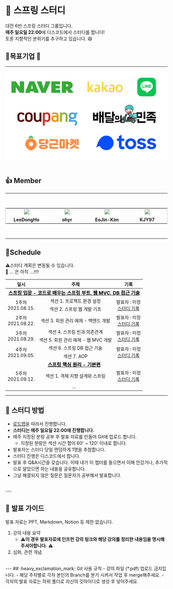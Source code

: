 # :roller_coaster: 스프링 스터디

대전 6반 스프링 스터디 그룹입니다. <br>
**매주 일요일 22:00**에 디스코드에서 스터디를 합니다!<br>
토론 지향적인 분위기를 추구하고 있습니다. :smile:


## :sparkling_heart:목표기업 :sparkling_heart:
---
![네카라쿠배당토](images/nklcbdt.png)
</br></br>
## :+1: Member
---
</br>
<table style="border:1px solid #4444">
<tr> 
<td align="center" width="120px"><a herf="https://github.com/KJY97"><img src="https://avatars.githubusercontent.com/u/18136160?v=4" width="100px"></a></td>
<td align="center" width="120px"><a herf="https://github.com/ohyr"><img src="https://avatars.githubusercontent.com/u/18694745?v=4" width="100px"></a></td>
<td align="center" width="120px"><a herf="https://github.com/EoJin-Kim"><img src="https://avatars.githubusercontent.com/u/62640679?v=4" width="100px"></a></td>
<td align="center" width="120px"><a herf="https://github.com/KJY97"><img src="https://avatars.githubusercontent.com/u/47266337?v=4" width="100px"></a></td>
</tr>
<tr style="font-weight:bold">
<td align="center"> LeeDongHo</td>
<td align="center"> ohyr </td>
<td align="center"> EoJin-Kim </td>
<td align="center"> KJY97 </td>
</tr>
</table>
</br>

---

## :calendar:Schedule
:warning:스터디 계획은 변동될 수 있습니다.   
:truck: ... 은 아직 ...!!!!
</br>   
<table width="550px" align="center">
    <thead>
        <tr>
            <th align="center">일시</th>
            <th align="center">주제</th>
            <th align="center">기록</th>
        </tr>
    </thead>
    <tbody>
        <tr>
            <td colspan="3" align="center"><a href="https://www.inflearn.com/course/%EC%8A%A4%ED%94%84%EB%A7%81-%EC%9E%85%EB%AC%B8-%EC%8A%A4%ED%94%84%EB%A7%81%EB%B6%80%ED%8A%B8/dashboard" style="color:black; font-size:15px"><b>스프링 입문 - 코드로 배우는 스프링 부트, 웹 MVC, DB 접근 기술</b></a></td>
        </tr>
        <tr>
            <td rowspan="2" align = "center"> 1주차 </br> 2021.08.15.</td>
            <td align="center"> 섹션 1. 프로젝트 환경 설정 </td>
            <td align="center" rowspan="2"> 발표자 : 미정 <br> <a href="">스터디 기록</a></td>
        </tr>
        <tr>
            <td align="center"> 섹션 2. 스프링 웹 개발 기초</td>
        </tr>
        <tr>
            <td align = "center"> 2주차 </br> 2021.08.22.</td>
            <td align="center"> 섹션 3. 회원 관리 예제 - 백엔드 개발 </td>
            <td align="center"> 발표자 : 미정 <br> <a href="">스터디 기록</a></td>
        </tr>
        <tr>
            <td rowspan="2"  align = "center"> 3주차 </br> 2021.08.29.</td>
            <td align="center"> 섹션 4. 스프링 빈과 의존관계 </td>
            <td rowspan="2"  align="center"> 발표자 : 미정 <br> <a href="">스터디 기록</a></td>
        </tr>
        <tr>
            <td align="center"> 섹션 5. 회원 관리 예제 - 웹 MVC 개발</td>
        </tr>
        <tr>
            <td rowspan="2"  align = "center"> 4주차 </br> 2021.09.05.</td>
            <td align="center"> 섹션 6. 스프링 DB 접근 기술 </td>
            <td rowspan="2"  align="center"> 발표자 : 미정 <br> <a href="">스터디 기록</a></td>
        </tr>
        <tr>
            <td align="center"> 섹션 7. AOP </td>
        </tr>
        <tr>
            <td colspan="3" align="center"><a href="https://www.inflearn.com/course/%EC%8A%A4%ED%94%84%EB%A7%81-%ED%95%B5%EC%8B%AC-%EC%9B%90%EB%A6%AC-%EA%B8%B0%EB%B3%B8%ED%8E%B8/dashboard" style="color:black; font-size:15px"><b>스프링 핵심 원리 - 기본편</b></a></td>
        </tr>
        <tr>
            <td align = "center"> 5주차 </br> 2021.09.12.</td>
            <td align="center"> 섹션 1. 객체 지향 설계와 스프링 </td>
            <td align="center"> 발표자 : 미정 <br> <a href="">스터디 기록</a></td>
        </tr>
        <tr>
            <td colspan="3" align="center"> ... </td>
        </tr>
    </tbody>
</table>

---
## :memo: 스터디 방법
* [로드맵](https://www.inflearn.com/roadmaps/373)을 따라서 진행합니다.
* **스터디는 매주 일요일 22:00에 진행합니다.**
* 매주 지정된 분량 공부 후 발표 자료를 만들어 Git에 업로드 합니다.
  * 지정된 분량은 섹션 시간 합이 60' ~ 120'  이내로 합니다.
* 발표자는 스터디 당일 랜덤하게 1명을 추첨합니다.
* 스터디 진행은 디스코드에서 합니다.
* 발표 후 Q&A시간을 갖습니다. 이때 내가 이 챕터를 들으면서 이해 안갔거나, 추가적으로 알았으면 하는 내용을 공유합니다. 
* 그날 해결되지 않은 질문은 질문자가 공부해서 발표합니다.  
</br>
--- 

## :green_book: 발표 가이드
발표 자료는 PPT, Markdown, Notion 등 제한 없습니다. 
1. 강의 내용 요약
   - :warning:**이 경우 발표자료에 인프런 강의 링크와 해당 강의를 정리한 내용임을 명시해주셔야합니다.** :warning:
2. 심화, 관련 개념   
</br>
---
## :heavy_exclamation_mark: Git 사용 규칙
- 강의 파일 (*.pdf) 업로드 금지입니다. 
- 해당 주차별로 각자 본인의 Branch를 분기 시켜서 작업 후 merge해주세요.
- 각자의 발표 자료는 하위 폴더로 자신의 깃아이디로 생성 후 넣어주세요.